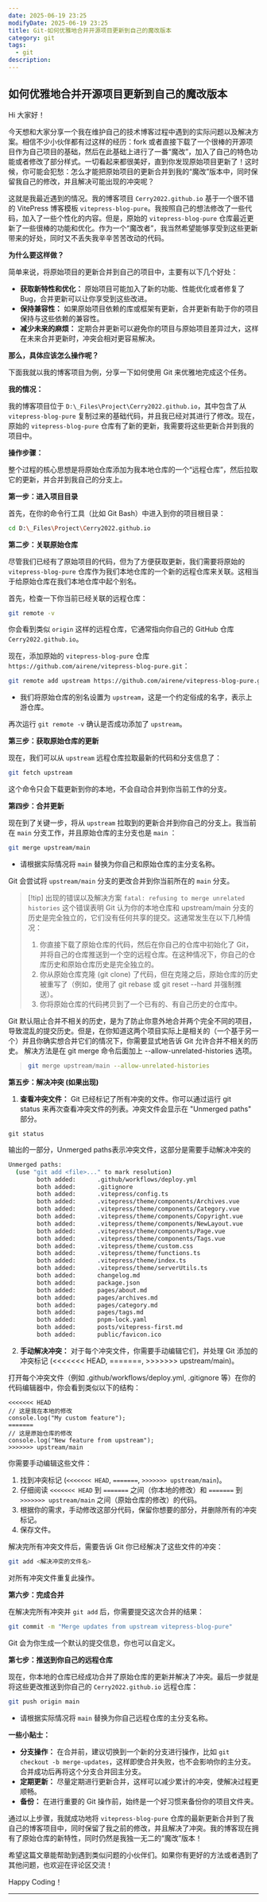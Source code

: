 ```yaml
---
date: 2025-06-19 23:25
modifyDate: 2025-06-19 23:25
title: Git-如何优雅地合并开源项目更新到自己的魔改版本
category: git
tags:
  - git
description:
---
```


## 如何优雅地合并开源项目更新到自己的魔改版本

Hi 大家好！

今天想和大家分享一个我在维护自己的技术博客过程中遇到的实际问题以及解决方案。相信不少小伙伴都有过这样的经历：fork 或者直接下载了一个很棒的开源项目作为自己项目的基础，然后在此基础上进行了一番“魔改”，加入了自己的特色功能或者修改了部分样式。一切看起来都很美好，直到你发现原始项目更新了！这时候，你可能会犯愁：怎么才能把原始项目的更新合并到我的“魔改”版本中，同时保留我自己的修改，并且解决可能出现的冲突呢？

这就是我最近遇到的情况。我的博客项目 `Cerry2022.github.io` 基于一个很不错的 VitePress 博客模板 `vitepress-blog-pure`。我按照自己的想法修改了一些代码，加入了一些个性化的内容。但是，原始的 `vitepress-blog-pure` 仓库最近更新了一些很棒的功能和优化。作为一个“魔改者”，我当然希望能够享受到这些更新带来的好处，同时又不丢失我辛辛苦苦改动的代码。

**为什么要这样做？**

简单来说，将原始项目的更新合并到自己的项目中，主要有以下几个好处：

*   **获取新特性和优化：** 原始项目可能加入了新的功能、性能优化或者修复了 Bug，合并更新可以让你享受到这些改进。
*   **保持兼容性：** 如果原始项目依赖的库或框架有更新，合并更新有助于你的项目保持与这些依赖的兼容性。
*   **减少未来的麻烦：** 定期合并更新可以避免你的项目与原始项目差异过大，这样在未来合并更新时，冲突会相对更容易解决。

**那么，具体应该怎么操作呢？**

下面我就以我的博客项目为例，分享一下如何使用 Git 来优雅地完成这个任务。

**我的情况：**

我的博客项目位于 `D:\_Files\Project\Cerry2022.github.io`，其中包含了从 `vitepress-blog-pure` 复制过来的基础代码，并且我已经对其进行了修改。现在，原始的 `vitepress-blog-pure` 仓库有了新的更新，我需要将这些更新合并到我的项目中。

**操作步骤：**

整个过程的核心思想是将原始仓库添加为我本地仓库的一个“远程仓库”，然后拉取它的更新，并合并到我自己的分支上。

**第一步：进入项目目录**

首先，在你的命令行工具（比如 Git Bash）中进入到你的项目根目录：

```bash
cd D:\_Files\Project\Cerry2022.github.io
```

**第二步：关联原始仓库**

尽管我们已经有了原始项目的代码，但为了方便获取更新，我们需要将原始的 `vitepress-blog-pure` 仓库作为我们本地仓库的一个新的远程仓库来关联。这相当于给原始仓库在我们本地仓库中起个别名。

首先，检查一下你当前已经关联的远程仓库：

```bash
git remote -v
```

你会看到类似 `origin` 这样的远程仓库，它通常指向你自己的 GitHub 仓库 `Cerry2022.github.io`。

现在，添加原始的 `vitepress-blog-pure` 仓库 `https://github.com/airene/vitepress-blog-pure.git`：

```bash
git remote add upstream https://github.com/airene/vitepress-blog-pure.git
```

*   我们将原始仓库的别名设置为 `upstream`，这是一个约定俗成的名字，表示上游仓库。

再次运行 `git remote -v` 确认是否成功添加了 `upstream`。

**第三步：获取原始仓库的更新**

现在，我们可以从 `upstream` 远程仓库拉取最新的代码和分支信息了：

```bash
git fetch upstream
```

这个命令只会下载更新到你的本地，不会自动合并到你当前工作的分支。

**第四步：合并更新**

现在到了关键一步，将从 `upstream` 拉取到的更新合并到你自己的分支上。我当前在 `main` 分支工作，并且原始仓库的主分支也是 `main` ：
```bash
git merge upstream/main
```

*   请根据实际情况将 `main` 替换为你自己和原始仓库的主分支名称。

Git 会尝试将 `upstream/main` 分支的更改合并到你当前所在的 `main` 分支。

> [!tip] 出现的错误以及解决方案
> `fatal: refusing to merge unrelated histories`
> 这个错误表明 Git 认为你的本地仓库和 upstream/main 分支的历史是完全独立的，它们没有任何共享的提交。这通常发生在以下几种情况：
> 1. 你直接下载了原始仓库的代码，然后在你自己的仓库中初始化了 Git，并将自己的仓库推送到一个空的远程仓库。在这种情况下，你自己的仓库历史和原始仓库历史是完全独立的。    
> 2. 你从原始仓库克隆 (git clone) 了代码，但在克隆之后，原始仓库的历史被重写了（例如，使用了 git rebase 或 git reset --hard 并强制推送）。
> 3. 你将原始仓库的代码拷贝到了一个已有的、有自己历史的仓库中。
> 
Git 默认阻止合并不相关的历史，是为了防止你意外地合并两个完全不同的项目，导致混乱的提交历史。但是，在你知道这两个项目实际上是相关的（一个基于另一个）并且你确实想合并它们的情况下，你需要显式地告诉 Git 允许合并不相关的历史。
解决方法是在 git merge 命令后面加上 --allow-unrelated-histories 选项。
> 
> 
> ```bash
> git merge upstream/main --allow-unrelated-histories
> ```
> 


**第五步：解决冲突 (如果出现)**

1. **查看冲突文件：** Git 已经标记了所有冲突的文件。你可以通过运行 git status 来再次查看冲突文件的列表。冲突文件会显示在 "Unmerged paths" 部分。

```
git status
```
输出的一部分，Unmerged paths表示冲突文件，这部分是需要手动解决冲突的
```bash
Unmerged paths:
  (use "git add <file>..." to mark resolution)
        both added:      .github/workflows/deploy.yml
        both added:      .gitignore
        both added:      .vitepress/config.ts
        both added:      .vitepress/theme/components/Archives.vue
        both added:      .vitepress/theme/components/Category.vue
        both added:      .vitepress/theme/components/Copyright.vue
        both added:      .vitepress/theme/components/NewLayout.vue
        both added:      .vitepress/theme/components/Page.vue
        both added:      .vitepress/theme/components/Tags.vue
        both added:      .vitepress/theme/custom.css
        both added:      .vitepress/theme/functions.ts
        both added:      .vitepress/theme/index.ts
        both added:      .vitepress/theme/serverUtils.ts
        both added:      changelog.md
        both added:      package.json
        both added:      pages/about.md
        both added:      pages/archives.md
        both added:      pages/category.md
        both added:      pages/tags.md
        both added:      pnpm-lock.yaml
        both added:      posts/vitepress-first.md
        both added:      public/favicon.ico

```


2. **手动解决冲突：** 对于每个冲突文件，你需要手动编辑它们，并处理 Git 添加的冲突标记 (<<<<<<< HEAD, =======, >>>>>>> upstream/main)。

打开每个冲突文件（例如 .github/workflows/deploy.yml, .gitignore 等）在你的代码编辑器中，你会看到类似以下的结构：
```
<<<<<<< HEAD
// 这是我在本地的修改
console.log("My custom feature");
=======
// 这是原始仓库的修改
console.log("New feature from upstream");
>>>>>>> upstream/main
```

你需要手动编辑这些文件：

1.  找到冲突标记 (`<<<<<<< HEAD`, `=======`, `>>>>>>> upstream/main`)。
2.  仔细阅读 `<<<<<<< HEAD` 到 `=======` 之间（你本地的修改）和 `=======` 到 `>>>>>>> upstream/main` 之间（原始仓库的修改）的代码。
3.  根据你的需求，手动修改这部分代码，保留你想要的部分，并删除所有的冲突标记。
4.  保存文件。

解决完所有冲突文件后，需要告诉 Git 你已经解决了这些文件的冲突：

```bash
git add <解决冲突的文件名>
```

对所有冲突文件重复此操作。

**第六步：完成合并**

在解决完所有冲突并 `git add` 后，你需要提交这次合并的结果：

```bash
git commit -m "Merge updates from upstream vitepress-blog-pure"
```

Git 会为你生成一个默认的提交信息，你也可以自定义。

**第七步：推送到你自己的远程仓库**

现在，你本地的仓库已经成功合并了原始仓库的更新并解决了冲突。最后一步就是将这些更改推送到你自己的 `Cerry2022.github.io` 远程仓库：

```bash
git push origin main
```

*   请根据实际情况将 `main` 替换为你自己远程仓库的主分支名称。

**一些小贴士：**

*   **分支操作：** 在合并前，建议切换到一个新的分支进行操作，比如 `git checkout -b merge-updates`，这样即使合并失败，也不会影响你的主分支。合并成功后再将这个分支合并回主分支。
*   **定期更新：** 尽量定期进行更新合并，这样可以减少累计的冲突，使解决过程更顺畅。
*   **备份：** 在进行重要的 Git 操作前，始终是一个好习惯来备份你的项目文件夹。

通过以上步骤，我就成功地将 `vitepress-blog-pure` 仓库的最新更新合并到了我自己的博客项目中，同时保留了我之前的修改，并且解决了冲突。我的博客现在拥有了原始仓库的新特性，同时仍然是我独一无二的“魔改”版本！

希望这篇文章能帮助到遇到类似问题的小伙伴们。如果你有更好的方法或者遇到了其他问题，也欢迎在评论区交流！

Happy Coding！

---